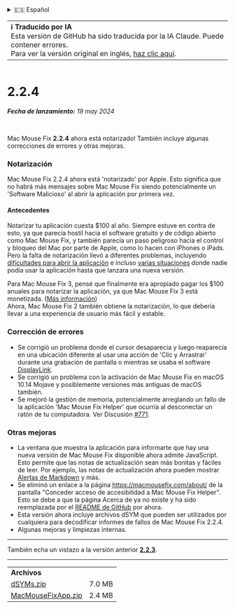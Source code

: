 <details>
<summary>🇪🇸 Español</summary>

[🇬🇧 English (GitHub)](https://github.com/noah-nuebling/mac-mouse-fix/releases/tag/2.2.4)\
[🇦🇩 Català](https://redirect.macmousefix.com/?target=mmf-release&tag=2.2.4&locale=ca)\
[🇩🇪 Deutsch](https://redirect.macmousefix.com/?target=mmf-release&tag=2.2.4&locale=de)\
**🇪🇸 Español**\
[🇫🇷 Français](https://redirect.macmousefix.com/?target=mmf-release&tag=2.2.4&locale=fr)\
[🇮🇩 Indonesia](https://redirect.macmousefix.com/?target=mmf-release&tag=2.2.4&locale=id)\
[🇮🇹 Italiano](https://redirect.macmousefix.com/?target=mmf-release&tag=2.2.4&locale=it)\
[🇭🇺 Magyar](https://redirect.macmousefix.com/?target=mmf-release&tag=2.2.4&locale=hu)\
[🇳🇱 Nederlands](https://redirect.macmousefix.com/?target=mmf-release&tag=2.2.4&locale=nl)\
[🇵🇱 Polski](https://redirect.macmousefix.com/?target=mmf-release&tag=2.2.4&locale=pl)\
[🇧🇷 Português (Brasil)](https://redirect.macmousefix.com/?target=mmf-release&tag=2.2.4&locale=pt-BR)\
[🇵🇹 Português (Portugal)](https://redirect.macmousefix.com/?target=mmf-release&tag=2.2.4&locale=pt-PT)\
[🇷🇴 Română](https://redirect.macmousefix.com/?target=mmf-release&tag=2.2.4&locale=ro)\
[🇸🇪 Svenska](https://redirect.macmousefix.com/?target=mmf-release&tag=2.2.4&locale=sv)\
[🇻🇳 Tiếng Việt](https://redirect.macmousefix.com/?target=mmf-release&tag=2.2.4&locale=vi)\
[🇹🇷 Türkçe](https://redirect.macmousefix.com/?target=mmf-release&tag=2.2.4&locale=tr)\
[🇨🇿 Čeština](https://redirect.macmousefix.com/?target=mmf-release&tag=2.2.4&locale=cs)\
[🇬🇷 Ελληνικά](https://redirect.macmousefix.com/?target=mmf-release&tag=2.2.4&locale=el)\
[🇷🇺 Русский](https://redirect.macmousefix.com/?target=mmf-release&tag=2.2.4&locale=ru)\
[🇺🇦 Українська](https://redirect.macmousefix.com/?target=mmf-release&tag=2.2.4&locale=uk)\
[🇮🇱 עברית](https://redirect.macmousefix.com/?target=mmf-release&tag=2.2.4&locale=he)\
[🇸🇦 العربية](https://redirect.macmousefix.com/?target=mmf-release&tag=2.2.4&locale=ar)\
[🇮🇳 हिन्दी](https://redirect.macmousefix.com/?target=mmf-release&tag=2.2.4&locale=hi)\
[🇹🇭 ไทย](https://redirect.macmousefix.com/?target=mmf-release&tag=2.2.4&locale=th)\
[🇨🇳 中文 (简体)](https://redirect.macmousefix.com/?target=mmf-release&tag=2.2.4&locale=zh-Hans)\
[🇨🇳 中文 (繁體)](https://redirect.macmousefix.com/?target=mmf-release&tag=2.2.4&locale=zh-Hant)\
[🇭🇰 中文（香港)](https://redirect.macmousefix.com/?target=mmf-release&tag=2.2.4&locale=zh-HK)\
[🇯🇵 日本語](https://redirect.macmousefix.com/?target=mmf-release&tag=2.2.4&locale=ja)\
[🇰🇷 한국어](https://redirect.macmousefix.com/?target=mmf-release&tag=2.2.4&locale=ko)\
[Help translate Mac Mouse Fix to different languages!](https://github.com/noah-nuebling/mac-mouse-fix/discussions/731)
</details>
<table align=><td>
<b>ℹ️ Traducido por IA</b><br>
Esta versión de GitHub ha sido traducida por la IA Claude. Puede contener errores.<br>
Para ver la versión original en inglés, <a href="https://github.com/noah-nuebling/mac-mouse-fix/releases/tag/2.2.4">haz clic aquí</a>.
</td></table>

<table></table>

# 2.2.4
***Fecha de lanzamiento:** 19 may 2024*

<br>

Mac Mouse Fix **2.2.4** ahora está notarizado! También incluye algunas correcciones de errores y otras mejoras.

### **Notarización**

Mac Mouse Fix 2.2.4 ahora está 'notarizado' por Apple. Esto significa que no habrá más mensajes sobre Mac Mouse Fix siendo potencialmente un 'Software Malicioso' al abrir la aplicación por primera vez.

#### Antecedentes

Notarizar tu aplicación cuesta $100 al año. Siempre estuve en contra de esto, ya que parecía hostil hacia el software gratuito y de código abierto como Mac Mouse Fix, y también parecía un paso peligroso hacia el control y bloqueo del Mac por parte de Apple, como lo hacen con iPhones o iPads. Pero la falta de notarización llevó a diferentes problemas, incluyendo [dificultades para abrir la aplicación](https://github.com/noah-nuebling/mac-mouse-fix/discussions/114) e incluso [varias situaciones](https://github.com/noah-nuebling/mac-mouse-fix/issues/95) donde nadie podía usar la aplicación hasta que lanzara una nueva versión.

Para Mac Mouse Fix 3, pensé que finalmente era apropiado pagar los $100 anuales para notarizar la aplicación, ya que Mac Mouse Fix 3 está monetizada. ([Más información](https://redirect.macmousefix.com/?target=mmf-release&tag=3.0.0&locale=es)) \
Ahora, Mac Mouse Fix 2 también obtiene la notarización, lo que debería llevar a una experiencia de usuario más fácil y estable.

### **Corrección de errores**

- Se corrigió un problema donde el cursor desaparecía y luego reaparecía en una ubicación diferente al usar una acción de 'Clic y Arrastrar' durante una grabación de pantalla o mientras se usaba el software [DisplayLink](https://www.synaptics.com/products/displaylink-graphics).
- Se corrigió un problema con la activación de Mac Mouse Fix en macOS 10.14 Mojave y posiblemente versiones más antiguas de macOS también.
- Se mejoró la gestión de memoria, potencialmente arreglando un fallo de la aplicación 'Mac Mouse Fix Helper' que ocurría al desconectar un ratón de tu computadora. Ver Discusión [#771](https://github.com/noah-nuebling/mac-mouse-fix/discussions/771).

### **Otras mejoras**

- La ventana que muestra la aplicación para informarte que hay una nueva versión de Mac Mouse Fix disponible ahora admite JavaScript. Esto permite que las notas de actualización sean más bonitas y fáciles de leer. Por ejemplo, las notas de actualización ahora pueden mostrar [Alertas de Markdown](https://github.com/orgs/community/discussions/16925) y más.
- Se eliminó un enlace a la página https://macmousefix.com/about/ de la pantalla "Conceder acceso de accesibilidad a Mac Mouse Fix Helper". Esto se debe a que la página Acerca de ya no existe y ha sido reemplazada por el [README de GitHub](https://github.com/noah-nuebling/mac-mouse-fix) por ahora.
- Esta versión ahora incluye archivos dSYM que pueden ser utilizados por cualquiera para decodificar informes de fallos de Mac Mouse Fix 2.2.4.
- Algunas mejoras y limpiezas internas.

---

También echa un vistazo a la versión anterior [**2.2.3**](https://redirect.macmousefix.com/?target=mmf-release&tag=2.2.3&locale=es).

---

<table align="start">
<tr>
    <td colspan=2>
        <b>Archivos</b>
    </td>
</tr>
<tr>
    <td><a href="https://github.com/noah-nuebling/mac-mouse-fix/releases/download/2.2.4/dSYMs.zip">dSYMs.zip</a></td>
    <td>7.0 MB</td>
</tr>
<tr>
    <td><a href="https://github.com/noah-nuebling/mac-mouse-fix/releases/download/2.2.4/MacMouseFixApp.zip">MacMouseFixApp.zip</a></td>
    <td>2.4 MB</td>
</tr>
</table>